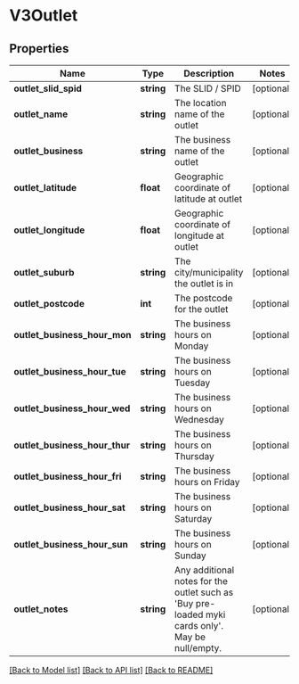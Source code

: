 # V3Outlet

## Properties
Name | Type | Description | Notes
------------ | ------------- | ------------- | -------------
**outlet_slid_spid** | **string** | The SLID / SPID | [optional] 
**outlet_name** | **string** | The location name of the outlet | [optional] 
**outlet_business** | **string** | The business name of the outlet | [optional] 
**outlet_latitude** | **float** | Geographic coordinate of latitude at outlet | [optional] 
**outlet_longitude** | **float** | Geographic coordinate of longitude at outlet | [optional] 
**outlet_suburb** | **string** | The city/municipality the outlet is in | [optional] 
**outlet_postcode** | **int** | The postcode for the outlet | [optional] 
**outlet_business_hour_mon** | **string** | The business hours on Monday | [optional] 
**outlet_business_hour_tue** | **string** | The business hours on Tuesday | [optional] 
**outlet_business_hour_wed** | **string** | The business hours on Wednesday | [optional] 
**outlet_business_hour_thur** | **string** | The business hours on Thursday | [optional] 
**outlet_business_hour_fri** | **string** | The business hours on Friday | [optional] 
**outlet_business_hour_sat** | **string** | The business hours on Saturday | [optional] 
**outlet_business_hour_sun** | **string** | The business hours on Sunday | [optional] 
**outlet_notes** | **string** | Any additional notes for the outlet such as &#x27;Buy pre-loaded myki cards only&#x27;. May be null/empty. | [optional] 

[[Back to Model list]](../../README.md#documentation-for-models) [[Back to API list]](../../README.md#documentation-for-api-endpoints) [[Back to README]](../../README.md)

